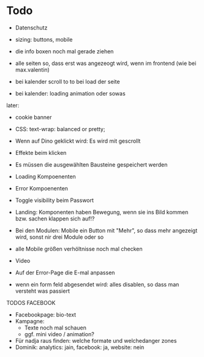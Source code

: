 # Todo
* Datenschutz

* sizing: buttons, mobile
* die info boxen noch mal gerade ziehen
* alle seiten so, dass erst was angezeogt wird, wenn im frontend (wie bei max.valentin)
* bei kalender scroll to to bei load der seite
* bei kalender: loading animation oder sowas

later:
* cookie banner


* CSS: text-wrap: balanced or pretty;
* Wenn auf Dino geklickt wird: Es wird mit gescrollt
* Effekte beim klicken
* Es müssen die ausgewählten Bausteine gespeichert werden
* Loading Kompoenenten
* Error Kompoenenten
* Toggle visibility beim Passwort
* Landing: Komponenten haben Bewegung, wenn sie ins Bild kommen bzw. sachen klappen sich auf!?
* Bei den Modulen: Mobile ein Button mit "Mehr", so dass mehr angezeigt wird, sonst nir drei Module oder so
* alle Mobile größen verhöltnisse noch mal checken
* Video
* Auf der Error-Page die E-mal anpassen
* wenn ein form feld abgesendet wird: alles disablen, so dass man versteht was passiert

TODOS FACEBOOK
* Facebookpage: bio-text
* Kampagne: 
  * Texte noch mal schauen
  * ggf. mini video / animation?
* Für nadja raus finden: welche formate und welchedanger zones
* Dominik: analytics: jain, facebook: ja, website: nein